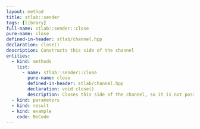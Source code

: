 ```yaml
---
layout: method
title: stlab::sender
tags: [library]
full-name: stlab::sender::close
pure-name: close
defined-in-header: stlab/channel.hpp 
declaration: close()
description: Constructs this side of the channel
entities:
  - kind: methods
    list:
      - name: stlab::sender::close
        pure-name: close
        defined-in-header: stlab/channel.hpp 
        declaration: void close()
        description: Closes this side of the channel, so it is not possible to send new values into it. But it does not destructs the channel.
  - kind: parameters
  - kind: result
  - kind: example
    code: NoCode
---
```

